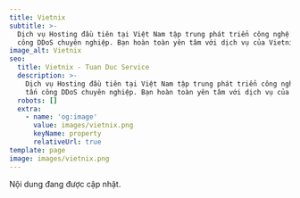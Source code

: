 ```yaml
---
title: Vietnix
subtitle: >-
  Dịch vụ Hosting đầu tiên tại Việt Nam tập trung phát triển công nghệ chống tấn
  công DDoS chuyên nghiệp. Bạn hoàn toàn yên tâm với dịch vụ của Vietnix.
image_alt: Vietnix
seo:
  title: Vietnix - Tuan Duc Service
  description: >-
    Dịch vụ Hosting đầu tiên tại Việt Nam tập trung phát triển công nghệ chống
    tấn công DDoS chuyên nghiệp. Bạn hoàn toàn yên tâm với dịch vụ của Vietnix.
  robots: []
  extra:
    - name: 'og:image'
      value: images/vietnix.png
      keyName: property
      relativeUrl: true
template: page
image: images/vietnix.png
---
```

Nội dung đang được cập nhật.
